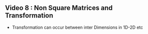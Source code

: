 ## **Video 8 : Non Square Matrices and Transformation**
- Transformation can occur between inter Dimensions in 1D-2D etc